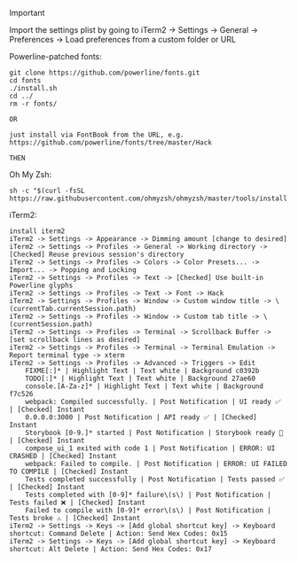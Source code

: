 > [!IMPORTANT]  
> Import the settings plist by going to iTerm2 -> Settings -> General -> Preferences -> Load preferences from a custom folder or URL

Powerline-patched fonts:

    git clone https://github.com/powerline/fonts.git
    cd fonts
    ./install.sh
    cd ../
    rm -r fonts/
    
    OR
    
    just install via FontBook from the URL, e.g. https://github.com/powerline/fonts/tree/master/Hack
    
    THEN
    

Oh My Zsh:

    sh -c "$(curl -fsSL https://raw.githubusercontent.com/ohmyzsh/ohmyzsh/master/tools/install.sh)"
    
iTerm2:

    install iterm2
    iTerm2 -> Settings -> Appearance -> Dimming amount [change to desired]
    iTerm2 -> Settings -> Profiles -> General -> Working directory -> [Checked] Reuse previous session's directory
    iTerm2 -> Settings -> Profiles -> Colors -> Color Presets... -> Import... -> Popping and Locking
    iTerm2 -> Settings -> Profiles -> Text -> [Checked] Use built-in Powerline glyphs
    iTerm2 -> Settings -> Profiles -> Text -> Font -> Hack
    iTerm2 -> Settings -> Profiles -> Window -> Custom window title -> \(currentTab.currentSession.path)
    iTerm2 -> Settings -> Profiles -> Window -> Custom tab title -> \(currentSession.path)
    iTerm2 -> Settings -> Profiles -> Terminal -> Scrollback Buffer -> [set scrollback lines as desired]
    iTerm2 -> Settings -> Profiles -> Terminal -> Terminal Emulation -> Report terminal type -> xterm
    iTerm2 -> Settings -> Profiles -> Advanced -> Triggers -> Edit
        FIXME[:]* | Highlight Text | Text white | Background c0392b
        TODO[:]* | Highlight Text | Text white | Background 27ae60
        console.[A-Za-z]* | Highlight Text | Text white | Background f7c526
        webpack: Compiled successfully. | Post Notification | UI ready ✅ | [Checked] Instant
        0.0.0.0:3000 | Post Notification | API ready ✅ | [Checked] Instant
        Storybook [0-9.]* started | Post Notification | Storybook ready 🎨 | [Checked] Instant
        compose_ui_1 exited with code 1 | Post Notification | ERROR: UI CRASHED | [Checked] Instant
        webpack: Failed to compile. | Post Notification | ERROR: UI FAILED TO COMPILE | [Checked] Instant
        Tests completed successfully | Post Notification | Tests passed ✅ | [Checked] Instant
        Tests completed with [0-9]* failure\(s\) | Post Notification | Tests failed ❌ | [Checked] Instant
        Failed to compile with [0-9]* error\(s\) | Post Notification | Tests broke ⚠️ | [Checked] Instant
    iTerm2 -> Settings -> Keys -> [Add global shortcut key] -> Keyboard shortcut: Command Delete | Action: Send Hex Codes: 0x15
    iTerm2 -> Settings -> Keys -> [Add global shortcut key] -> Keyboard shortcut: Alt Delete | Action: Send Hex Codes: 0x17
